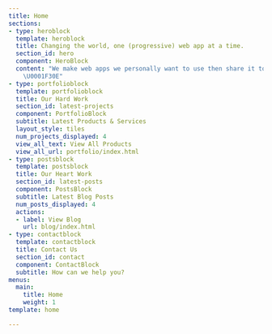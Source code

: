 ```yaml
---
title: Home
sections:
- type: heroblock
  template: heroblock
  title: Changing the world, one (progressive) web app at a time.
  section_id: hero
  component: HeroBlock
  content: "We make web apps we personally want to use then share it to the world.
    \U0001F30E"
- type: portfolioblock
  template: portfolioblock
  title: Our Hard Work
  section_id: latest-projects
  component: PortfolioBlock
  subtitle: Latest Products & Services
  layout_style: tiles
  num_projects_displayed: 4
  view_all_text: View All Products
  view_all_url: portfolio/index.html
- type: postsblock
  template: postsblock
  title: Our Heart Work
  section_id: latest-posts
  component: PostsBlock
  subtitle: Latest Blog Posts
  num_posts_displayed: 4
  actions:
  - label: View Blog
    url: blog/index.html
- type: contactblock
  template: contactblock
  title: Contact Us
  section_id: contact
  component: ContactBlock
  subtitle: How can we help you?
menus:
  main:
    title: Home
    weight: 1
template: home

---
```

